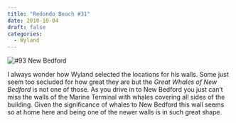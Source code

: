 ```yaml
---
title: "Redondo Beach #31"
date: 2010-10-04
draft: false
categories:
  - Wyland
---
```

![#93 New Bedford](../images/93-newbedford.jpeg)

I always wonder how Wyland selected the locations for his walls. Some just seem too secluded for how great they are but the _Great Whales of New Bedford_ is not one of those. As you drive in to New Bedford you just can’t miss the walls of the Marine Terminal with whales covering all sides of the building. Given the significance of whales to New Bedford this wall seems so at home here and being one of the newer walls is in such great shape.